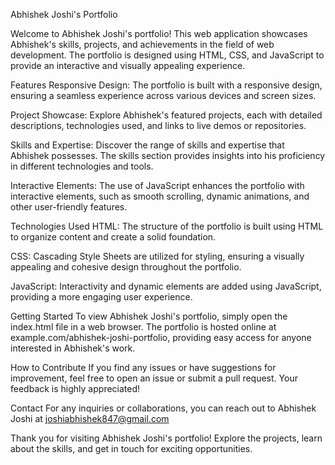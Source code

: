 Abhishek Joshi's Portfolio

Welcome to Abhishek Joshi's portfolio! This web application showcases Abhishek's skills, projects, and achievements in the field of web development. The portfolio is designed using HTML, CSS, and JavaScript to provide an interactive and visually appealing experience.

Features
Responsive Design: The portfolio is built with a responsive design, ensuring a seamless experience across various devices and screen sizes.

Project Showcase: Explore Abhishek's featured projects, each with detailed descriptions, technologies used, and links to live demos or repositories.

Skills and Expertise: Discover the range of skills and expertise that Abhishek possesses. The skills section provides insights into his proficiency in different technologies and tools.

Interactive Elements: The use of JavaScript enhances the portfolio with interactive elements, such as smooth scrolling, dynamic animations, and other user-friendly features.

Technologies Used
HTML: The structure of the portfolio is built using HTML to organize content and create a solid foundation.

CSS: Cascading Style Sheets are utilized for styling, ensuring a visually appealing and cohesive design throughout the portfolio.

JavaScript: Interactivity and dynamic elements are added using JavaScript, providing a more engaging user experience.

Getting Started
To view Abhishek Joshi's portfolio, simply open the index.html file in a web browser. The portfolio is hosted online at example.com/abhishek-joshi-portfolio, providing easy access for anyone interested in Abhishek's work.

How to Contribute
If you find any issues or have suggestions for improvement, feel free to open an issue or submit a pull request. Your feedback is highly appreciated!

Contact
For any inquiries or collaborations, you can reach out to Abhishek Joshi at joshiabhishek847@gmail.com

Thank you for visiting Abhishek Joshi's portfolio! Explore the projects, learn about the skills, and get in touch for exciting opportunities.
